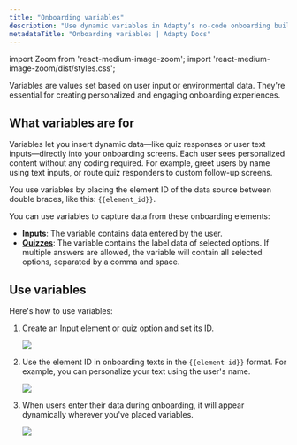 ```yaml
---
title: "Onboarding variables"
description: "Use dynamic variables in Adapty’s no-code onboarding builder to personalize content, capture user data, and drive tailored user flows."
metadataTitle: "Onboarding variables | Adapty Docs"
---
```


import Zoom from 'react-medium-image-zoom';
import 'react-medium-image-zoom/dist/styles.css';

Variables are values set based on user input or environmental data. They're essential for creating personalized and engaging onboarding experiences.

## What variables are for

Variables let you insert dynamic data—like quiz responses or user text inputs—directly into your onboarding screens. Each user sees personalized content without any coding required. For example, greet users by name using text inputs, or route quiz responders to custom follow-up screens.

You use variables by placing the element ID of the data source between double braces, like this: `{{element_id}}`.

You can use variables to capture data from these onboarding elements:
- **Inputs**: The variable contains data entered by the user.
- [**Quizzes**](onboarding-quizzes.md): The variable contains the label data of selected options. If multiple answers are allowed, the variable will contain all selected options, separated by a comma and space.

## Use variables

Here's how to use variables:

1. Create an Input element or quiz option and set its ID.

   <Zoom>
   <img src={require('./img/onboarding-user-engagement6.png').default}
   style={{
   border: '1px solid #727272', /* border width and color */
   width: '700px', /* image width */
   display: 'block', /* for alignment */
   margin: '0 auto' /* center alignment */
   }}
   />
   </Zoom>

2. Use the element ID in onboarding texts in the `{{element-id}}` format. For example, you can personalize your text using the user's name.

   <Zoom>
   <img src={require('./img/onboarding-user-engagement7.png').default}
   style={{
   border: '1px solid #727272', /* border width and color */
   width: '400px', /* image width */
   display: 'block', /* for alignment */
   margin: '0 auto' /* center alignment */
   }}
   />
   </Zoom>

3. When users enter their data during onboarding, it will appear dynamically wherever you've placed variables.

   <Zoom>
   <img src={require('./img/onboarding-user-engagement8.png').default}
   style={{
   border: '1px solid #727272', /* border width and color */
   width: '400px', /* image width */
   display: 'block', /* for alignment */
   margin: '0 auto' /* center alignment */
   }}
   />
   </Zoom>